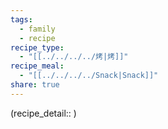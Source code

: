 ```yaml
---
tags:
  - family
  - recipe
recipe_type:
  - "[[../../../../烤|烤]]"
recipe_meal:
  - "[[../../../../Snack|Snack]]"
share: true
---
```

(recipe_detail:: )
